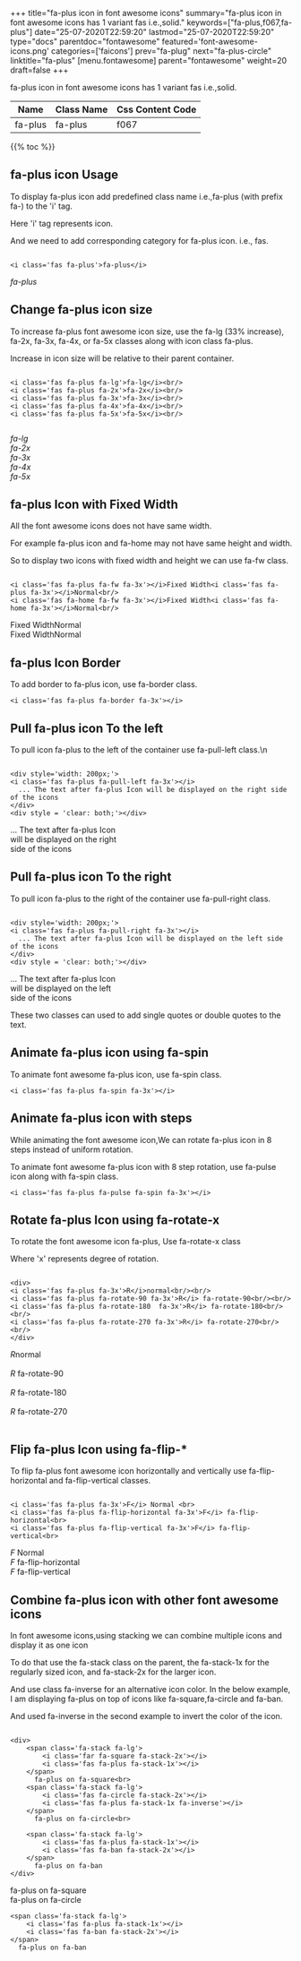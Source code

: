 +++
title="fa-plus icon in font awesome icons"
summary="fa-plus icon in font awesome icons has 1 variant fas i.e.,solid."
keywords=["fa-plus,f067,fa-plus"]
date="25-07-2020T22:59:20"
lastmod="25-07-2020T22:59:20"
type="docs"
parentdoc="fontawesome"
featured='font-awesome-icons.png'
categories=['faicons']
prev="fa-plug"
next="fa-plus-circle"
linktitle="fa-plus"
[menu.fontawesome]
parent="fontawesome"
weight=20
draft=false
+++


fa-plus icon in font awesome icons has 1 variant fas i.e.,solid.

<div class='table-responsive'><table class='table'><thead><tr><th>Name</th><th>Class Name</th><th>Css Content Code</th></tr></thead><tbody><tr><td>fa-plus</td><td>fa-plus</td><td>f067</td></tr></tbody></table></div>


{{% toc %}}


## fa-plus icon Usage

To display fa-plus icon add predefined class name i.e.,fa-plus (with prefix fa-) to the 'i' tag.

Here 'i' tag represents icon.

And we need to add corresponding category for fa-plus icon. i.e., fas.


```

<i class='fas fa-plus'>fa-plus</i>
```

<i class='fas fa-plus'>fa-plus</i>




## Change fa-plus icon size
To increase fa-plus font awesome icon size, use the fa-lg (33% increase), fa-2x, fa-3x, fa-4x, or fa-5x classes along with icon class fa-plus.

Increase in icon size will be relative to their parent container. 

```

<i class='fas fa-plus fa-lg'>fa-lg</i><br/>
<i class='fas fa-plus fa-2x'>fa-2x</i><br/>
<i class='fas fa-plus fa-3x'>fa-3x</i><br/>
<i class='fas fa-plus fa-4x'>fa-4x</i><br/>
<i class='fas fa-plus fa-5x'>fa-5x</i><br/>
            
```

<i class='fas fa-plus fa-lg'>fa-lg</i><br/>
<i class='fas fa-plus fa-2x'>fa-2x</i><br/>
<i class='fas fa-plus fa-3x'>fa-3x</i><br/>
<i class='fas fa-plus fa-4x'>fa-4x</i><br/>
<i class='fas fa-plus fa-5x'>fa-5x</i><br/>
            



## fa-plus Icon with Fixed Width 

All the font awesome icons does not have same width.

For example fa-plus icon and fa-home may not have same height and width.

So to display two icons with fixed width and height we can use fa-fw class.


```

<i class='fas fa-plus fa-fw fa-3x'></i>Fixed Width<i class='fas fa-plus fa-3x'></i>Normal<br/>
<i class='fas fa-home fa-fw fa-3x'></i>Fixed Width<i class='fas fa-home fa-3x'></i>Normal<br/>
```

<i class='fas fa-plus fa-fw fa-3x'></i>Fixed Width<i class='fas fa-plus fa-3x'></i>Normal<br/>
<i class='fas fa-home fa-fw fa-3x'></i>Fixed Width<i class='fas fa-home fa-3x'></i>Normal<br/>



## fa-plus Icon Border 

To add border to fa-plus icon, use fa-border class.


```
<i class='fas fa-plus fa-border fa-3x'></i>

```
<i class='fas fa-plus fa-border fa-3x'></i>





## Pull fa-plus icon To the left

To pull icon fa-plus to the left of the container use fa-pull-left class.\n

```

<div style='width: 200px;'>
<i class='fas fa-plus fa-pull-left fa-3x'></i>
  ... The text after fa-plus Icon will be displayed on the right side of the icons
</div>
<div style = 'clear: both;'></div>
```

<div style='width: 200px;'>
<i class='fas fa-plus fa-pull-left fa-3x'></i>
  ... The text after fa-plus Icon will be displayed on the right side of the icons
</div>
<div style = 'clear: both;'></div>




## Pull fa-plus icon To the right
To pull icon fa-plus to the right of the container use fa-pull-right class.

```

<div style='width: 200px;'>
<i class='fas fa-plus fa-pull-right fa-3x'></i>
  ... The text after fa-plus Icon will be displayed on the left side of the icons
</div>
<div style = 'clear: both;'></div>
```

<div style='width: 200px;'>
<i class='fas fa-plus fa-pull-right fa-3x'></i>
  ... The text after fa-plus Icon will be displayed on the left side of the icons
</div>
<div style = 'clear: both;'></div>

These two classes can used to add single quotes or double quotes to the text.


## Animate fa-plus icon using fa-spin
To animate font awesome fa-plus icon, use fa-spin class.

```
<i class='fas fa-plus fa-spin fa-3x'></i>
```
<i class='fas fa-plus fa-spin fa-3x'></i>




## Animate fa-plus icon with steps
While animating the font awesome icon,We can rotate fa-plus icon in 8 steps instead of uniform rotation.

To animate font awesome fa-plus icon with 8 step rotation, use fa-pulse icon along with fa-spin class.


```
<i class='fas fa-plus fa-pulse fa-spin fa-3x'></i>

```
<i class='fas fa-plus fa-pulse fa-spin fa-3x'></i>





## Rotate fa-plus Icon using fa-rotate-x
To rotate the font awesome icon fa-plus, Use fa-rotate-x class

Where 'x' represents degree of rotation.


```

<div>
<i class='fas fa-plus fa-3x'>R</i>normal<br/><br/>
<i class='fas fa-plus fa-rotate-90 fa-3x'>R</i> fa-rotate-90<br/><br/> 
<i class='fas fa-plus fa-rotate-180  fa-3x'>R</i> fa-rotate-180<br/><br/> 
<i class='fas fa-plus fa-rotate-270 fa-3x'>R</i> fa-rotate-270<br/><br/>
</div>
```

<div>
<i class='fas fa-plus fa-3x'>R</i>normal<br/><br/>
<i class='fas fa-plus fa-rotate-90 fa-3x'>R</i> fa-rotate-90<br/><br/> 
<i class='fas fa-plus fa-rotate-180  fa-3x'>R</i> fa-rotate-180<br/><br/> 
<i class='fas fa-plus fa-rotate-270 fa-3x'>R</i> fa-rotate-270<br/><br/>
</div>




## Flip fa-plus Icon using fa-flip-*
To flip fa-plus font awesome icon horizontally and vertically use fa-flip-horizontal and fa-flip-vertical classes. 

```

<i class='fas fa-plus fa-3x'>F</i> Normal <br>
<i class='fas fa-plus fa-flip-horizontal fa-3x'>F</i> fa-flip-horizontal<br>
<i class='fas fa-plus fa-flip-vertical fa-3x'>F</i> fa-flip-vertical<br>
```

<i class='fas fa-plus fa-3x'>F</i> Normal <br>
<i class='fas fa-plus fa-flip-horizontal fa-3x'>F</i> fa-flip-horizontal<br>
<i class='fas fa-plus fa-flip-vertical fa-3x'>F</i> fa-flip-vertical<br>




## Combine fa-plus icon with other font awesome icons
In font awesome icons,using stacking we can combine multiple icons and display it as one icon 

To do that use the fa-stack class on the parent, the fa-stack-1x for the regularly sized icon, and fa-stack-2x for the larger icon.

And use class fa-inverse for an alternative icon color. 
In the below example, I am displaying fa-plus on top of icons like fa-square,fa-circle and fa-ban.

And used fa-inverse in the second example to invert the color of the icon.

```

<div>
    <span class='fa-stack fa-lg'>
        <i class='far fa-square fa-stack-2x'></i>
        <i class='fas fa-plus fa-stack-1x'></i>
    </span>
      fa-plus on fa-square<br>
    <span class='fa-stack fa-lg'>
        <i class='fas fa-circle fa-stack-2x'></i>
        <i class='fas fa-plus fa-stack-1x fa-inverse'></i>
    </span>
      fa-plus on fa-circle<br>

    <span class='fa-stack fa-lg'>
        <i class='fas fa-plus fa-stack-1x'></i>
        <i class='fas fa-ban fa-stack-2x'></i>
    </span>
      fa-plus on fa-ban
</div>
```

<div>
    <span class='fa-stack fa-lg'>
        <i class='far fa-square fa-stack-2x'></i>
        <i class='fas fa-plus fa-stack-1x'></i>
    </span>
      fa-plus on fa-square<br>
    <span class='fa-stack fa-lg'>
        <i class='fas fa-circle fa-stack-2x'></i>
        <i class='fas fa-plus fa-stack-1x fa-inverse'></i>
    </span>
      fa-plus on fa-circle<br>

    <span class='fa-stack fa-lg'>
        <i class='fas fa-plus fa-stack-1x'></i>
        <i class='fas fa-ban fa-stack-2x'></i>
    </span>
      fa-plus on fa-ban
</div>






